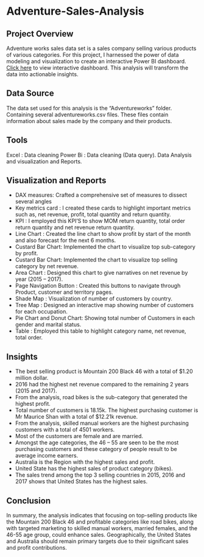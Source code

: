 # Adventure-Sales-Analysis

## Project Overview

Adventure works sales data set is a sales company selling various products of various categories. For this project, I harnessed the power of data modeling and visualization to create an interactive Power BI dashboard.  [Click here](https://app.powerbi.com/view?r=eyJrIjoiNzU3OThiMGQtMTFiOC00NTQwLWEwZDktMjEyOTczMTk0ZWNhIiwidCI6ImRmODY3OWNkLWE4MGUtNDVkOC05OWFjLWM4M2VkN2ZmOTVhMCJ9) to view interactive dashboard.  This analysis will transform the data into actionable insights.

## Data Source

The data set used for this analysis is the “Adventureworks” folder. Containing several adventureworks.csv files. These files contain information about sales made by the company and their products. 

## Tools

Excel : Data cleaning
Power Bi : Data cleaning (Data query). Data Analysis and visualization and Reports.

## Visualization and Reports

- DAX measures: Crafted a comprehensive set of measures to dissect several angles
- Key metrics card : I created these cards to highlight important metrics such as, net revenue, profit, total quantity and return quantity.
- KPI : I employed this KPI’S  to show MOM return quantity, total order return quantity and net  revenue return quantity.
- Line Chart : Created the line chart to show profit by start of the month and also forecast for the next 6 months.
- Custard Bar Chart: Implemented the chart to visualize top sub-category by profit.
- Custard Bar Chart: Implemented the chart to visualize top selling category by net revenue.
- Area Chart : Designed this chart to give narratives on net revenue by year (2015 – 2017).
- Page Navigation Button : Created this buttons to navigate through Product, customer and territory pages.
- Shade Map : Visualization of number of customers by country.
- Tree Map : Designed an interactive map showing number of customers for each occupation.
- Pie Chart and Donut Chart:  Showing total number of Customers in each gender and marital status.
- Table : Employed this table to highlight category name, net revenue, total order.

 ## Insights

- The best selling product is Mountain 200 Black 46 with a total of $1.20 million dollar.
- 2016 had the highest net revenue compared to the remaining 2 years (2015 and 2017).
- From the analysis, road bikes is the sub-category that generated the highest profit.
- Total number of customers is 18.15k. The highest purchasing customer is Mr Maurice Shan with a total of $12.21k revenue.
- From the analysis, skilled manual workers are the highest purchasing customers with  a total of 4501 workers.
- Most of the customers are female and are married.
- Amongst the age categories, the 46 – 55 are seen to be the most purchasing customers and these category of people result to be average income earners.
- Australia is the Region with the highest sales and profit.
- United State has the highest sales of product category (bikes).
- The sales trend among the top 3 selling countries in 2015, 2016 and 2017 shows that United States has the highest sales.

## Conclusion

In summary, the analysis indicates that focusing on top-selling products like the Mountain 200 Black 46 and profitable categories like road bikes, along with targeted marketing to skilled manual workers, married females, and the 46-55 age group, could enhance sales. Geographically, the United States and Australia should remain primary targets due to their significant sales and profit contributions.
